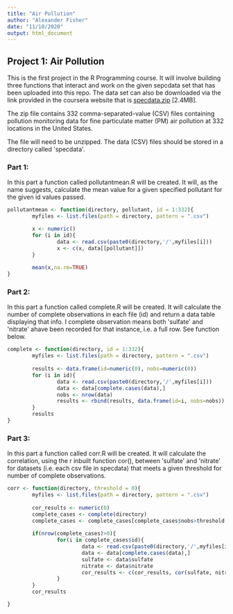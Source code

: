 ```yaml
---
title: "Air Pollution"
author: "Alexander Fisher"
date: "11/10/2020"
output: html_document
---
```




## Project 1: Air Pollution

This is the first project in the R Programming course. It will involve building three functions that interact and work on the given sepcdata set that has been uploaded into this repo. The data set can also be downloaded via the link provided in the coursera website that is [specdata.zip](https://d396qusza40orc.cloudfront.net/rprog%2Fdata%2Fspecdata.zip) [2.4MB]. 

The zip file contains 332 comma-separated-value (CSV) files containing pollution monitoring data for fine particulate matter (PM) air pollution at 332 locations in the United States. 

The file will need to be unzipped. The data (CSV) files should be stored in a directory called 'specdata'. 

### Part 1:

In this part a function called pollutantmean.R will be created. It will, as the name suggests, calculate the mean value for a given specified pollutant for the given id values passed. 


```r
pollutantmean <- function(directory, pollutant, id = 1:332){
        myfiles <- list.files(path = directory, pattern = ".csv")

        x <- numeric()
        for (i in id){
                data <- read.csv(paste0(directory,'/',myfiles[i]))
                x <- c(x, data[[pollutant]])
        }
        
        mean(x,na.rm=TRUE)
}
```

### Part 2:

In this part a function called complete.R will be created. It will calculate the number of complete observations in each file (id) and return a data table displaying that info. I complete observation means both 'sulfate' and 'nitrate' ahave been recorded for that instance, i.e. a full row. See function below. 


```r
complete <- function(directory, id = 1:332){
        myfiles <- list.files(path = directory, pattern = ".csv")
        
        results <- data.frame(id=numeric(0), nobs=numeric(0))
        for (i in id){
                data <- read.csv(paste0(directory,'/',myfiles[i]))
                data <- data[complete.cases(data),]
                nobs <- nrow(data)
                results <- rbind(results, data.frame(id=i, nobs=nobs))
        }
        results
}
```

### Part 3:

In this part a function called corr.R will be created. It will calculate the correlation, using the r inbuilt function cor(), between 'sulfate' and 'nitrate' for datasets (i.e. each csv file in specdata) that meets a given threshold for number of complete observations.  


```r
corr <- function(directory, threshold = 0){
        myfiles <- list.files(path = directory, pattern = ".csv")
        
        cor_results <- numeric(0)
        complete_cases <- complete(directory)
        complete_cases <- complete_cases[complete_cases$nobs>threshold, ]
        
        if(nrow(complete_cases)>0){
                for(i in complete_cases$id){
                        data <- read.csv(paste0(directory,'/',myfiles[i]))
                        data <- data[complete.cases(data),]
                        sulfate <- data$sulfate
                        nitrate <- data$nitrate
                        cor_results <- c(cor_results, cor(sulfate, nitrate))
                }
        }
        cor_results

}
```


<!-- Note that the `echo = FALSE` parameter was added to the code chunk to prevent printing of the R code that generated the plot. -->
